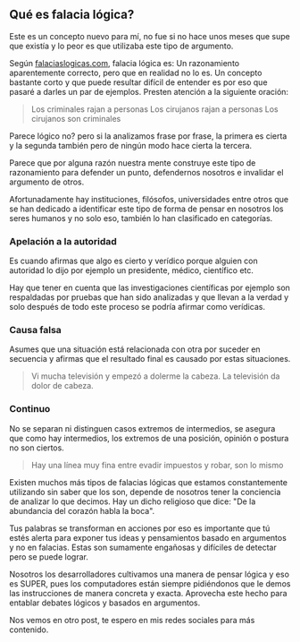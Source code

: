 ## Qué es falacia lógica?

Este es un concepto nuevo para mí, no fue si no hace unos meses que supe que existía y lo peor es que utilizaba este tipo de argumento.

Según <a href = "https://falaciaslogicas.com/" target="_blank">falaciaslogicas.com</a>, falacia lógica es: Un razonamiento aparentemente correcto, pero que en realidad no lo es. Un concepto bastante corto y que puede resultar difícil de entender es por eso que pasaré a darles un par de ejemplos.
Presten atención a la siguiente oración:

> Los criminales rajan a personas
> Los cirujanos rajan a personas
> Los cirujanos son criminales

Parece lógico no? pero si la analizamos frase por frase, la primera es cierta y la segunda también pero de ningún modo hace cierta la tercera.

Parece que por alguna razón nuestra mente construye este tipo de razonamiento para defender un punto, defendernos nosotros e invalidar el argumento de otros.

Afortunadamente hay instituciones, filósofos, universidades entre otros que se han dedicado a identificar este tipo de forma de pensar en nosotros los seres humanos y no solo eso, también lo han clasificado en categorías.

### Apelación a la autoridad

Es cuando afirmas que algo es cierto y verídico porque alguien con autoridad lo dijo por ejemplo un presidente, médico, científico etc.

Hay que tener en cuenta que las investigaciones científicas por ejemplo son respaldadas por pruebas que han sido analizadas y que llevan a la verdad y solo después de todo este proceso se podría afirmar como verídicas.

### Causa falsa

Asumes que una situación está relacionada con otra por suceder en secuencia y afirmas que el resultado final es causado por estas situaciones.

> Vi mucha televisión y empezó a dolerme la cabeza. La televisión da dolor de cabeza.

### Continuo

No se separan ni distinguen casos extremos de intermedios, se asegura que como hay intermedios, los extremos de una posición, opinión o postura no son ciertos.

> Hay una línea muy fina entre evadir impuestos y robar, son lo mismo

Existen muchos más tipos de falacias lógicas que estamos constantemente utilizando sin saber que los son, depende de nosotros tener la conciencia de analizar lo que decimos. Hay un dicho religioso que dice: "De la abundancia del corazón habla la boca".

Tus palabras se transforman en acciones por eso es importante que tú estés alerta para exponer tus ideas y pensamientos basado en argumentos y no en falacias. Estas son sumamente engañosas y difíciles de detectar pero se puede lograr.

Nosotros los desarrolladores cultivamos una manera de pensar lógica y eso es SUPER, pues los computadores están siempre pidiéndonos que le demos las instrucciones de manera concreta y exacta.
Aprovecha este hecho para entablar debates lógicos y basados en argumentos.

Nos vemos en otro post, te espero en mis redes sociales para más contenido.
